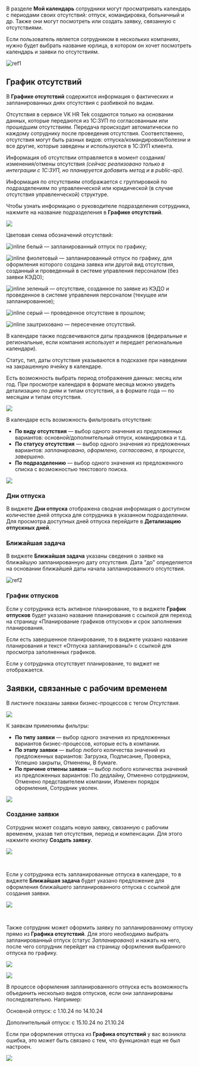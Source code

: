 В разделе **Мой календарь** сотрудники могут просматривать календарь с периодами своих отсутствий: отпуск, командировка, больничный и др. Также они могут посмотреть или создать заявку, связанную с отсутствиями.

Если пользователь является сотрудником в нескольких компаниях, нужно будет выбрать название юрлица, в котором он хочет посмотреть календарь и заявки по отсутствиям.

![ref1](./assets/lk1.png)

## График отсутствий
В **Графике отсутствий** содержится информация о фактических и запланированных днях отсутствия с разбивкой по видам.

Отсутствия в сервисе VK HR Tek создаются только на основании данных, которые передаются из 1С:ЗУП по согласованным или прошедшим отсутствиям. Передача происходит автоматически по каждому сотруднику после проведения отсутствия. Соответственно, отсутствия могут быть разных видов: отпуска/командировки/болезни и все другие, которые заведены и используются в 1С:ЗУП клиента.

Информация об отсутствии отправляется в момент создания/изменения/отмены отсутствия *(сейчас реализовано только в интеграции с 1С:ЗУП, но планируется добавить метод и в public-api).*

Информация по отсутствиям отображается с группировкой по подразделениям по управленческой или юридической (в случае отсутствия управленческой) структуре.

Чтобы узнать информацию о руководителе подразделения сотрудника, нажмите на название подразделения в **Графике отсутствий**.

![](./assets/lk3.png)

Цветовая схема обозначений отсутствий:

![](./assets/transp.png "inline") белый — запланированный отпуск по графику;

![](./assets/violet.png "inline") фиолетовый — запланированный отпуск по графику, для оформления которого создана заявка или другой вид отсутствия, созданный и проведенный в системе управления персоналом (без заявки КЭДО);

![](./assets/green.png "inline") зеленый — отсутствие, созданное по заявке из КЭДО и проведенное в системе управления персоналом (текущее или запланированное);

![](./assets/grey.png "inline") серый — проведенное отсутствие в прошлом;

![](./assets/streak.png "inline") заштриховано — пересечение отсутствий. 

В календаре также подсвечиваются даты праздников (федеральные и региональные, если компания использует и передает региональные календари).

Статус, тип, даты отсутствия указываются в подсказке при наведении на закрашенную ячейку в календаре.

Есть возможность выбрать период отображения данных: месяц или год. При просмотре календаря в формате месяца можно увидеть детализацию по дням и типам отсутствия, а в формате года — по месяцам и типам отсутствия. 

![](./assets/lk2.png)

В календаре есть возможность фильтровать отсутствия:

- **По виду отсутствия** — выбор одного значения из предложенных вариантов: основной/дополнительный отпуск, командировка и т.д.
- **По статусу отсутствия** — выбор одного значения из предложенных вариантов: *запланировано, оформлено, согласовано, в процессе, завершено*.
- **По подразделению** — выбор одного значения из предложенного списка с возможностью текстового поиска.

![](./assets/my_calendar_listing_year_1.png)

### **Дни отпуска**
В виджете **Дни отпуска** отображена сводная информация о доступном количестве дней отпуска для сотрудника в указанном подразделении. 
Для просмотра доступных дней отпуска перейдите в **Детализацию отпускных дней**.

### **Ближайшая задача**
В виджете **Ближайшая задача** указаны сведения о заявке на ближайшую запланированную дату отсутствия. Дата "до" определяется на основании ближайшей даты начала запланированного отсутствия.

![ref2](./assets/lk4.png)

### **График отпусков**
Если у сотрудника есть активное планирование, то в виджете **График отпусков** будет указано название планирования с ссылкой для переход на страницу «Планирование графиков отпусков» и срок заполнения планирования.

Если есть завершенное планирование, то в виджете указано название планирования и текст «Отпуска запланированы!» с ссылкой для просмотра заполненных графиков.  

Если у сотрудника отсутствует планирование, то виджет не отображается.

## **Заявки, связанные с рабочим временем**
В листинге показаны заявки бизнес-процессов с тегом *Отсутствия*.

![](./assets/my_calendar_listing_1.png)

К заявкам применимы фильтры:

- **По типу заявки** — выбор одного значения из предложенных вариантов бизнес-процессов, которые есть в компании.
- **По этапу заявки** — выбор любого количества значений из предложенных вариантов: Загрузка, Подписание, Проверка, Успешно закрыты, Отменены, В бумаге.
- **По причине отмены заявки** — выбор любого количества значений из предложенных вариантов: По дедлайну, Отменено сотрудником, Отменено представителем компании, Изменен порядок оформления, Сотрудник уволен. 

![](./assets/lk5.png)

### **Создание заявки**
Сотрудник может создать новую заявку, связанную с рабочим временем, указав тип отсутствия, период и компенсации. Для этого нажмите кнопку **Создать заявку**.

![](./assets/Screenshot_133.png)

<br>

Если у сотрудника есть запланированные отпуска в календаре, то в виджете **Ближайшая задача** будет указано предложение для оформления ближайшего запланированного отпуска с ссылкой для создания заявки.

![](./assets/Screenshot_136.png)

<br>

Также сотрудник может оформить заявку по запланированному отпуску прямо из **Графика отсутствий**. Для этого необходимо выбрать запланированный отпуск (статус *Запланировано*) и нажать на него, после чего сотрудник перейдет на страницу оформления выбранного отпуска по графику.

![](./assets/Screenshot_138.png)

![](./assets/Screenshot_137.png)

В процессе оформления запланированного отпуска есть возможность объединить несколько видов отпусков, если они запланированы последовательно. Например:

Основной отпуск: с 1.10.24 по 14.10.24

Дополнительный отпуск: с 15.10.24 по 21.10.24

Если при оформления отпуска из **Графика отсутствий** у вас возникла ошибка, это может быть связано с тем, что функционал еще не был настроен.

![](./assets/lk7.png)


